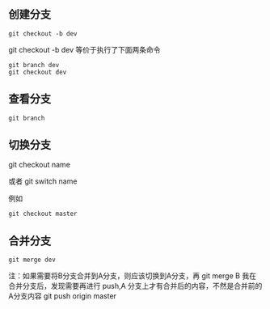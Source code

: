创建分支
----------
    git checkout -b dev
git checkout -b dev 等价于执行了下面两条命令

    git branch dev
    git checkout dev

查看分支
---
    git branch

切换分支
--
git checkout name

或者
git switch name

例如 

    git checkout master

合并分支
---
    git merge dev
注：如果需要将B分支合并到A分支，则应该切换到A分支，再 git merge B
我在合并分支后，发现需要再进行 push,A 分支上才有合并后的内容，不然是合并前的A分支内容
    git push origin master
